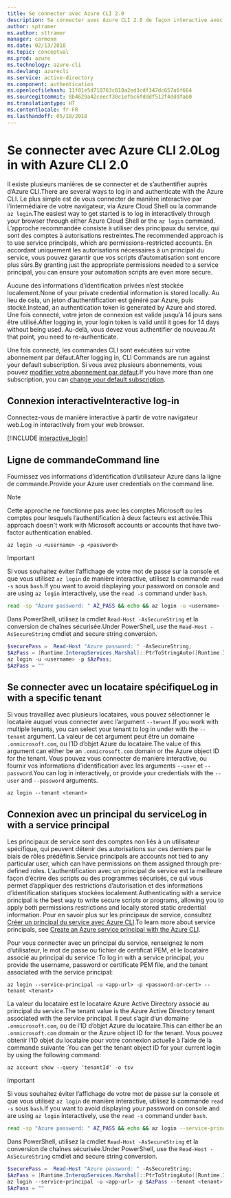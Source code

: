 ```yaml
---
title: Se connecter avec Azure CLI 2.0
description: Se connecter avec Azure CLI 2.0 de façon interactive avec des informations d’identification locales
author: sptramer
ms.author: sttramer
manager: carmonm
ms.date: 02/13/2018
ms.topic: conceptual
ms.prod: azure
ms.technology: azure-cli
ms.devlang: azurecli
ms.service: active-directory
ms.component: authentication
ms.openlocfilehash: 11f81e5d710763c818a2ed3cdf347dc657a6f664
ms.sourcegitcommit: 8b4629a42ceecf30c1efbc6fdddf512f4dddfab0
ms.translationtype: HT
ms.contentlocale: fr-FR
ms.lasthandoff: 05/18/2018
---
```

# <a name="log-in-with-azure-cli-20"></a><span data-ttu-id="12244-103">Se connecter avec Azure CLI 2.0</span><span class="sxs-lookup"><span data-stu-id="12244-103">Log in with Azure CLI 2.0</span></span>

<span data-ttu-id="12244-104">Il existe plusieurs manières de se connecter et de s’authentifier auprès d’Azure CLI.</span><span class="sxs-lookup"><span data-stu-id="12244-104">There are several ways to log in and authenticate with the Azure CLI.</span></span> <span data-ttu-id="12244-105">Le plus simple est de vous connecter de manière interactive par l’intermédiaire de votre navigateur, via Azure Cloud Shell ou la commande `az login`.</span><span class="sxs-lookup"><span data-stu-id="12244-105">The easiest way to get started is to log in interactively through your browser through either Azure Cloud Shell or the `az login` command.</span></span>
<span data-ttu-id="12244-106">L’approche recommandée consiste à utiliser des principaux du service, qui sont des comptes à autorisations restreintes.</span><span class="sxs-lookup"><span data-stu-id="12244-106">The recommended approach is to use service principals, which are permissions-restricted accounts.</span></span> <span data-ttu-id="12244-107">En accordant uniquement les autorisations nécessaires à un principal du service, vous pouvez garantir que vos scripts d’automatisation sont encore plus sûrs.</span><span class="sxs-lookup"><span data-stu-id="12244-107">By granting just the appropriate permissions needed to a service principal, you can ensure your automation scripts are even more secure.</span></span>

<span data-ttu-id="12244-108">Aucune des informations d’identification privées n’est stockée localement.</span><span class="sxs-lookup"><span data-stu-id="12244-108">None of your private credential information is stored locally.</span></span> <span data-ttu-id="12244-109">Au lieu de cela, un jeton d’authentification est généré par Azure, puis stocké.</span><span class="sxs-lookup"><span data-stu-id="12244-109">Instead, an authentication token is generated by Azure and stored.</span></span> <span data-ttu-id="12244-110">Une fois connecté, votre jeton de connexion est valide jusqu’à 14 jours sans être utilisé.</span><span class="sxs-lookup"><span data-stu-id="12244-110">After logging in, your login token is valid until it goes for 14 days without being used.</span></span> <span data-ttu-id="12244-111">Au-delà, vous devez vous authentifier de nouveau.</span><span class="sxs-lookup"><span data-stu-id="12244-111">At that point, you need to re-authenticate.</span></span>

<span data-ttu-id="12244-112">Une fois connecté, les commandes CLI sont exécutées sur votre abonnement par défaut.</span><span class="sxs-lookup"><span data-stu-id="12244-112">After logging in, CLI Commands are run against your default subscription.</span></span> <span data-ttu-id="12244-113">Si vous avez plusieurs abonnements, vous pouvez [modifier votre abonnement par défaut](manage-azure-subscriptions-azure-cli.md).</span><span class="sxs-lookup"><span data-stu-id="12244-113">If you have more than one subscription, you can [change your default subscription](manage-azure-subscriptions-azure-cli.md).</span></span>

## <a name="interactive-log-in"></a><span data-ttu-id="12244-114">Connexion interactive</span><span class="sxs-lookup"><span data-stu-id="12244-114">Interactive log-in</span></span>

<span data-ttu-id="12244-115">Connectez-vous de manière interactive à partir de votre navigateur web.</span><span class="sxs-lookup"><span data-stu-id="12244-115">Log in interactively from your web browser.</span></span>

[!INCLUDE [interactive_login](includes/interactive-login.md)]

## <a name="command-line"></a><span data-ttu-id="12244-116">Ligne de commande</span><span class="sxs-lookup"><span data-stu-id="12244-116">Command line</span></span>

<span data-ttu-id="12244-117">Fournissez vos informations d’identification d’utilisateur Azure dans la ligne de commande.</span><span class="sxs-lookup"><span data-stu-id="12244-117">Provide your Azure user credentials on the command line.</span></span>

> [!Note]
> <span data-ttu-id="12244-118">Cette approche ne fonctionne pas avec les comptes Microsoft ou les comptes pour lesquels l’authentification à deux facteurs est activée.</span><span class="sxs-lookup"><span data-stu-id="12244-118">This approach doesn't work with Microsoft accounts or accounts that have two-factor authentication enabled.</span></span>

```azurecli
az login -u <username> -p <password>
```

> [!IMPORTANT]
> <span data-ttu-id="12244-119">Si vous souhaitez éviter l’affichage de votre mot de passe sur la console et que vous utilisez `az login` de manière interactive, utilisez la commande `read -s` sous `bash`.</span><span class="sxs-lookup"><span data-stu-id="12244-119">If you want to avoid displaying your password on console and are using `az login` interactively, use the `read -s` command under `bash`.</span></span>
> 
> ```bash
> read -sp "Azure password: " AZ_PASS && echo && az login -u <username> -p $AZ_PASS
> ```
>
> <span data-ttu-id="12244-120">Dans PowerShell, utilisez la cmdlet `Read-Host -AsSecureString` et la conversion de chaînes sécurisée.</span><span class="sxs-lookup"><span data-stu-id="12244-120">Under PowerShell, use the `Read-Host -AsSecureString` cmdlet and secure string conversion.</span></span>
> 
> ```powershell
> $securePass =  Read-Host "Azure password: " -AsSecureString;
> $AzPass = [Runtime.InteropServices.Marshal]::PtrToStringAuto([Runtime.InteropServices.Marshal]::SecureStringToBSTR($securePass));
> az login -u <username> -p $AzPass;
> $AzPass = ""
> ```

## <a name="log-in-with-a-specific-tenant"></a><span data-ttu-id="12244-121">Se connecter avec un locataire spécifique</span><span class="sxs-lookup"><span data-stu-id="12244-121">Log in with a specific tenant</span></span>

<span data-ttu-id="12244-122">Si vous travaillez avec plusieurs locataires, vous pouvez sélectionner le locataire auquel vous connecter avec l’argument `--tenant`.</span><span class="sxs-lookup"><span data-stu-id="12244-122">If you work with multiple tenants, you can select your tenant to log in under with the `--tenant` argument.</span></span> <span data-ttu-id="12244-123">La valeur de cet argument peut être un domaine `.onmicrosoft.com`, ou l’ID d’objet Azure du locataire.</span><span class="sxs-lookup"><span data-stu-id="12244-123">The value of this argument can either be an `.onmicrosoft.com` domain or the Azure object ID for the tenant.</span></span> <span data-ttu-id="12244-124">Vous pouvez vous connecter de manière interactive, ou fournir vos informations d’identification avec les arguments `--user` et `--password`.</span><span class="sxs-lookup"><span data-stu-id="12244-124">You can log in interactively, or provide your credentials with the `--user` and `--password` arguments.</span></span> 

```azurecli
az login --tenant <tenant>
```

## <a name="log-in-with-a-service-principal"></a><span data-ttu-id="12244-125">Connexion avec un principal du service</span><span class="sxs-lookup"><span data-stu-id="12244-125">Log in with a service principal</span></span>

<span data-ttu-id="12244-126">Les principaux de service sont des comptes non liés à un utilisateur spécifique, qui peuvent détenir des autorisations sur ces derniers par le biais de rôles prédéfinis.</span><span class="sxs-lookup"><span data-stu-id="12244-126">Service principals are accounts not tied to any particular user, which can have permissions on them assigned through pre-defined roles.</span></span> <span data-ttu-id="12244-127">L’authentification avec un principal de service est la meilleure façon d’écrire des scripts ou des programmes sécurisés, ce qui vous permet d’appliquer des restrictions d’autorisation et des informations d’identification statiques stockées localement.</span><span class="sxs-lookup"><span data-stu-id="12244-127">Authenticating with a service principal is the best way to write secure scripts or programs, allowing you to apply both permissions restrictions and locally stored static credential information.</span></span> <span data-ttu-id="12244-128">Pour en savoir plus sur les principaux de service, consultez [Créer un principal du service avec Azure CLI](create-an-azure-service-principal-azure-cli.md).</span><span class="sxs-lookup"><span data-stu-id="12244-128">To learn more about service principals, see [Create an Azure service principal with the Azure CLI](create-an-azure-service-principal-azure-cli.md).</span></span>

<span data-ttu-id="12244-129">Pour vous connecter avec un principal du service, renseignez le nom d’utilisateur, le mot de passe ou fichier de certificat PEM, et le locataire associé au principal du service :</span><span class="sxs-lookup"><span data-stu-id="12244-129">To log in with a service principal, you provide the username, password or certificate PEM file, and the tenant associated with the service principal:</span></span>

```azurecli
az login --service-principal -u <app-url> -p <password-or-cert> --tenant <tenant>
```

<span data-ttu-id="12244-130">La valeur du locataire est le locataire Azure Active Directory associé au principal du service.</span><span class="sxs-lookup"><span data-stu-id="12244-130">The tenant value is the Azure Active Directory tenant associated with the service principal.</span></span> <span data-ttu-id="12244-131">Il peut s’agir d’un domaine `.onmicrosoft.com`, ou de l’ID d’objet Azure du locataire.</span><span class="sxs-lookup"><span data-stu-id="12244-131">This can either be an `.onmicrosoft.com` domain or the Azure object ID for the tenant.</span></span>
<span data-ttu-id="12244-132">Vous pouvez obtenir l’ID objet du locataire pour votre connexion actuelle à l’aide de la commande suivante :</span><span class="sxs-lookup"><span data-stu-id="12244-132">You can get the tenant object ID for your current login by using the following command:</span></span>

```azurecli-interactive
az account show --query 'tenantId' -o tsv
```

> [!IMPORTANT]
> <span data-ttu-id="12244-133">Si vous souhaitez éviter l’affichage de votre mot de passe sur la console et que vous utilisez `az login` de manière interactive, utilisez la commande `read -s` sous `bash`.</span><span class="sxs-lookup"><span data-stu-id="12244-133">If you want to avoid displaying your password on console and are using `az login` interactively, use the `read -s` command under `bash`.</span></span>
> 
> ```bash
> read -sp "Azure password: " AZ_PASS && echo && az login --service-principal -u <app-url> -p $AZ_PASS --tenant <tenant>
> ```
>
> <span data-ttu-id="12244-134">Dans PowerShell, utilisez la cmdlet `Read-Host -AsSecureString` et la conversion de chaînes sécurisée.</span><span class="sxs-lookup"><span data-stu-id="12244-134">Under PowerShell, use the `Read-Host -AsSecureString` cmdlet and secure string conversion.</span></span>
> 
> ```powershell
> $securePass =  Read-Host "Azure password: " -AsSecureString;
> $AzPass = [Runtime.InteropServices.Marshal]::PtrToStringAuto([Runtime.InteropServices.Marshal]::SecureStringToBSTR($securePass));
> az login --service-principal -u <app-url> -p $AzPass --tenant <tenant>;
> $AzPass = ""
> ```
